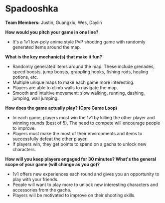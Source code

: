 # Spadooshka

**Team Members:** Justin, Guangxiu, Wes, Daylin

**How would you pitch your game in one line?**
- It's a 1v1 low-poly anime style PvP shooting game with randomly generated items around the map.

**What is the key mechanic(s) that make it fun?**
- Randomly generated items around the map. These include grenades, speed boosts, jump boosts, grappling hooks, fishing rods, healing potions, etc.
- Multiple unique maps to make each game more interesting.
- Players are able to climb walls to navigate the map.
- Smooth and intuitive movement: slow walking, running, dashing, jumping, wall jumping.

**How does the game actually play? (Core Game Loop)**
- In each game, players must win the 1v1 by killing the other player and winning rounds (best of 5). The need to compete will encourage people to improve.
- Players must make the most of their environments and items to successfully defeat the other player.
- If players win, they get points to spend on a gacha to unlock new characters.

**How will you keep players engaged for 30 minutes? What's the general scope of your game (will change as you go)?**
- 1v1 offers new experiences each round and gives you an opportunity to play with your friends.
- People will want to play more to unlock new interesting characters and accessories from the gacha.
- Players will be motivated to improve on their shooting skills.
